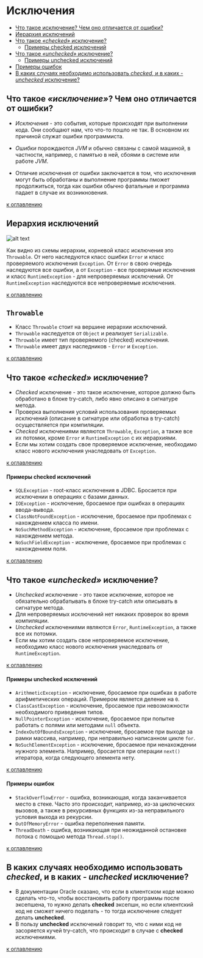 # Исключения
+ [Что такое исключение? Чем оно отличается от ошибки?](#Что-такое-исключение-Чем-оно-отличается-от-ошибки)
+ [Иерархия исключений](#Иерархия-исключений)
+ [Что такое _«checked»_ исключение?](#Что-такое-checked-исключение)
    + [Примеры checked исключений](#Примеры-checked-исключений)
+ [Что такое _«unchecked»_ исключение?](#Что-такое-unchecked-исключение)
    + [Примеры unchecked исключений](#Примеры-unchecked-исключений)
+ [Примеры ошибок](#Примеры-ошибок)
+ [В каких случаях необходимо использовать _checked_, и в каких - _unchecked_ исключение?](#В-каких-случаях-необходимо-использовать-checked-и-в-каких-unchecked-исключение)

## Что такое _«исключение»_? Чем оно отличается от ошибки?
+ _Исключения_ - это события, которые происходят при выполнении кода. Они сообщают нам, что что-то пошло не так. В основном их причиной служат ошибки программиста.

+ _Ошибки_ порождаются _JVM_ и обычно связаны с самой машиной, в частности, например, с памятью в ней, сбоями в системе или работе _JVM_.

+ Отличие исключения от ошибки заключается в том, что исключения могут быть обработаны и выполнение программы пможет продолжиться, тогда как ошибки обычно фатальные и программа падает в случае их возникновения.

[к оглавлению](#Исключения)

## Иерархия исключений

![alt text](http://javastudy.ru/wp-content/uploads/2016/01/exceptionsInJavaHierarchy.png)

Как видно из схемы иерархии, корневой класс исключения это `Throwable`. От него наследуются класс ошибки `Error` и класс проверяемого исключения `Exception`. От `Error` в свою очередь наследуются все ошибки, а от `Exception` - все проверямые исключения и класс `RuntimeException` - для непроверяемых исключений. От `RuntimeException` наследуются все непроверяемые исключения.

[к оглавлению](#Исключения)

## `Throwable`
+ Класс `Throwable` стоит на вершине иерархии исключений.
+ `Throwable` наследуется от `Object` и реализует `Serializable`.
+ `Throwable` имеет тип проверяемого (checked) исключения.
+ `Throwable` имеет двух наследников - `Error` и `Exception`.

[к оглавлению](#Исключения)

## Что такое _«checked»_ исключение? 
+ _Checked_ исключение - это такое исключение, которое должно быть обработано в блоке try-catch, либо явно описано в сигнатуре метода.
+ Проверка выполнения условий использования проверяемых исключений (описание в сигнатуре или обработка в try-catch) осуществляется при компиляции.
+ _Checked_ исключениями являются `Throwable`, `Exception`, а также все их потомки, кроме `Error` и `RuntimeException` с их иерархиями.
+ Если мы хотим создать свое проверяемое исключение, необходимо класс нового исключения унаследовать от `Exception`.

[к оглавлению](#Исключения)

#### Примеры checked исключений
+ `SQLException` - root-класс исключения в JDBC. Бросается при исключении в операциях с базами данных.
+ `IOException` - исключение, бросаемое при ошибках в операциях ввода-вывода.
+ `ClassNotFoundException` - исключение, бросаемое при проблемах с нахождением класса по имени.
+ `NoSuchMethodException` - исключение, бросаемое при проблемах с нахождением метода.
+ `NoSuchFieldException` - исключение, бросаемое при проблемах с нахождением поля.

[к оглавлению](#Исключения)

## Что такое _«unchecked»_ исключение? 
+ _Unchecked_ исключение - это такое исключение, которое не обязательно обрабатывать в блоке try-catch или описывать в сигнатуре метода.
+ Для непроверяемых исключений нет никаких проверок во время компиляции.
+ _Unchecked_ исключениями являются `Error`, `RuntimeException`, а также все их потомки.
+ Если мы хотим создать свое непроверяемое исключение, необходимо класс нового исключения унаследовать от `RuntimeException`.

[к оглавлению](#Исключения)

#### Примеры unchecked исключений
+ `ArithmeticException` - исключение, бросаемое при ошибках в работе арифметических операций. Примером является деление на `0`.
+ `ClassCastException` - исключение, бросаемое при невозможности необходимого приведения типов.
+ `NullPointerException` - исключение, бросаемое при попытке работать с полями или методами `null` объекта.
+ `IndexOutOfBoundsException` - исключение, бросаемое при выходе за рамки массива, например, при неправильно написанном цикле `for`.
+ `NoSuchElementException` - исключение, бросаемое при ненахождении нужного элемента. Например, бросается при операции `next()` итератора, когда следующего элемента нету.

[к оглавлению](#Исключения)

#### Примеры ошибок
+ `StackOverflowError` - ошибка, возникающая, когда заканчивается место в стеке. Часто это происходит, например, из-за циключеских вызовов, а также в рекурсивных функциях из-за неправильного условия выхода из рекурсии.
+ `OutOfMemoryError` - ошибка переполнения памяти.
+ `ThreadDeath` - ошибка, возникающая при неожиданной остановке потока с помощью метода `Thread.stop()`.

[к оглавлению](#Исключения)

## В каких случаях необходимо использовать _checked_, и в каких - _unchecked_ исключение?
+ В документации Oracle сказано, что если в клиентском коде можно сделать что-то, чтобы восстановить работу программы после эксепшена, то нужно делать __checked__ эксепшн, но если клиентский код не сможет ничего поделать - то тогда исключение следует делать __unchecked__.
+ В пользу __unchecked__ исключений говорит то, что с ними код не засоряется кучей try-catch, что происходит в случае с __checked__ исключениями.

[к оглавлению](#Исключения)
